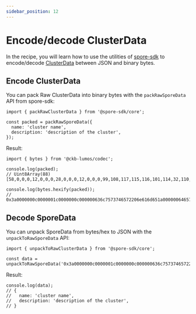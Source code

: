 ```yaml
---
sidebar_position: 12
---
```


# Encode/decode ClusterData

In the recipe, you will learn how to use the utilities of [spore-sdk](/resources/spore-sdk) to encode/decode [ClusterData](/basics/spore-tech-def#cluster-cell) between JSON and binary bytes.

## Encode ClusterData

You can pack Raw ClusterData into binary bytes with the `packRawSporeData` API from spore-sdk:

```tsx
import { packRawClusterData } from '@spore-sdk/core';

const packed = packRawSporeData({
  name: 'cluster name',
  description: 'description of the cluster',
});
```

Result:

```tsx
import { bytes } from '@ckb-lumos/codec';

console.log(packed);
// Uint8Array(88) [58,0,0,0,12,0,0,0,28,0,0,0,12,0,0,0,99,108,117,115,116,101,114,32,110,97,109,101,26,0,0,0,100,101,115,99,114,105,112,116,105,111,110,32,111,102,32,116,104,101,32,99,108,117,115,116,101,114]

console.log(bytes.hexify(packed));
// 0x3a0000000c0000001c0000000c000000636c7573746572206e616d651a0000006465736372697074696f6e206f662074686520636c7573746572
```

## Decode SporeData

You can unpack SporeData from bytes/hex to JSON with the `unpackToRawSporeData` API:

```tsx
import { unpackToRawClusterData } from '@spore-sdk/core';

const data = unpackToRawSporeData('0x3a0000000c0000001c0000000c000000636c7573746572206e616d651a0000006465736372697074696f6e206f662074686520636c7573746572');
```

Result:

```tsx
console.log(data);
// {
//   name: 'cluster name',
//   description: 'description of the cluster',
// }
```

